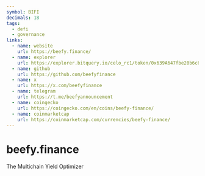 ```yaml
---
symbol: BIFI
decimals: 18
tags:
  - defi
  - governance
links:
  - name: website
    url: https://beefy.finance/
  - name: explorer
    url: https://explorer.bitquery.io/celo_rc1/token/0x639A647fbe20b6c8ac19E48E2de44ea792c62c5C
  - name: github
    url: https://github.com/beefyfinance
  - name: x
    url: https://x.com/beefyfinance
  - name: telegram
    url: https://t.me/beefyannouncement
  - name: coingecko
    url: https://coingecko.com/en/coins/beefy-finance/
  - name: coinmarketcap
    url: https://coinmarketcap.com/currencies/beefy-finance/
---
```


# beefy.finance

The Multichain Yield Optimizer
